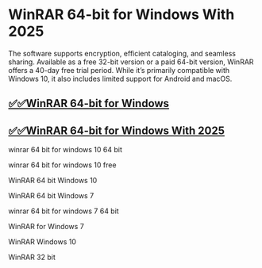 # WinRAR 64-bit for Windows With 2025

 The software supports encryption, efficient cataloging, and seamless sharing. Available as a free 32-bit version or a paid 64-bit version, WinRAR offers a 40-day free trial period. While it’s primarily compatible with Windows 10, it also includes limited support for Android and macOS.

## [✅✅WinRAR 64-bit for Windows](https://tinyurl.com/yeymmbrt)

## [✅✅WinRAR 64-bit for Windows With 2025](https://tinyurl.com/yeymmbrt)

  winrar 64 bit for windows 10 64 bit
 
 winrar 64 bit for windows 10 free 

WinRAR 64 bit Windows 10

WinRAR 64 bit Windows 7

 winrar 64 bit for windows 7 64 bit

WinRAR  for Windows 7

WinRAR  Windows 10

WinRAR 32 bit
